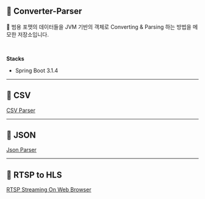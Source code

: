 ## 📘 Converter-Parser
📘 범용 포맷의 데이터들을 JVM 기반의 객체로 Converting & Parsing 하는 방법을 메모한 저장소입니다.

<br>

**Stacks**
- Spring Boot 3.1.4

---

## 📘 CSV
[CSV Parser](https://github.com/spacedustz/Converter-Parser/blob/main/Description/csv/Summary.md)

---

## 📘 JSON
[Json Parser](https://github.com/spacedustz/Converter-Parser/blob/main/Description/json/Summary.md)

---

## 📘 RTSP to HLS
[RTSP Streaming On Web Browser](https://github.com/spacedustz/Converter-Parser/blob/main/Description/rtsp/RTSP.md)